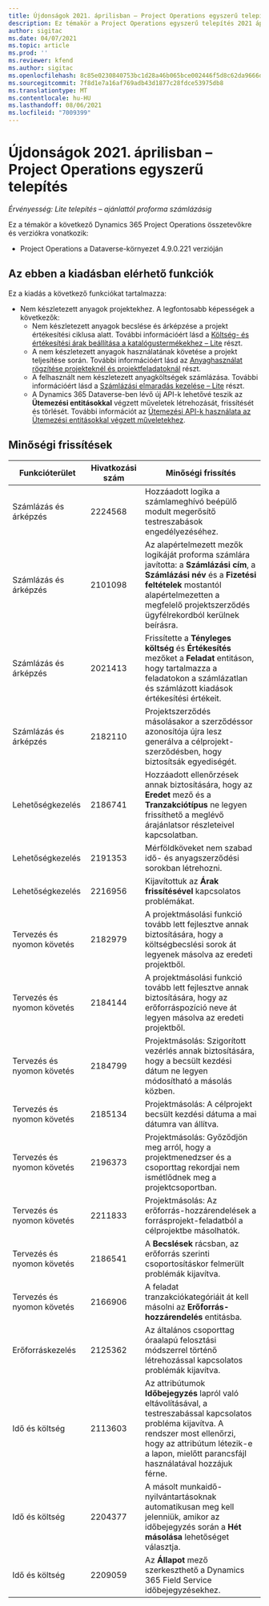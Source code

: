 ```yaml
---
title: Újdonságok 2021. áprilisban – Project Operations egyszerű telepítés
description: Ez témakör a Project Operations egyszerű telepítés 2021 áprilisi kiadásában elérhető minőségi frissítésekről nyújt tájékoztatást.
author: sigitac
ms.date: 04/07/2021
ms.topic: article
ms.prod: ''
ms.reviewer: kfend
ms.author: sigitac
ms.openlocfilehash: 8c85e0230840753bc1d28a46b065bce002446f5d8c62da9666d58bc9d2a68af8
ms.sourcegitcommit: 7f8d1e7a16af769adb43d1877c28fdce53975db8
ms.translationtype: MT
ms.contentlocale: hu-HU
ms.lasthandoff: 08/06/2021
ms.locfileid: "7009399"
---
```

# <a name="whats-new-april-2021---project-operations-lite-deployment"></a>Újdonságok 2021. áprilisban – Project Operations egyszerű telepítés

_Érvényesség: Lite telepítés – ajánlattól proforma számlázásig_

Ez a témakör a következő Dynamics 365 Project Operations összetevőkre és verziókra vonatkozik:

  - Project Operations a Dataverse-környezet 4.9.0.221 verzióján 

## <a name="features-included-in-this-release"></a>Az ebben a kiadásban elérhető funkciók

Ez a kiadás a következő funkciókat tartalmazza:

- Nem készletezett anyagok projektekhez. A legfontosabb képességek a következők:
  - Nem készletezett anyagok becslése és árképzése a projekt értékesítési ciklusa alatt. További információért lásd a [Költség- és értékesítési árak beállítása a katalógustermékekhez – Lite](../pricing-costing/set-up-cost-sales-rates-catalog-products.md) részt.
  - A nem készletezett anyagok használatának követése a projekt teljesítése során. További információért lásd az [Anyaghasználat rögzítése projekteknél és projektfeladatoknál](../../material/material-usage-log.md) részt.
  - A felhasznált nem készletezett anyagköltségek számlázása. További információért lásd a [Számlázási elmaradás kezelése – Lite](../proforma-invoicing/manage-billing-backlog-sales.md#product-billing-backlog) részt.
  - A Dynamics 365 Dataverse-ben lévő új API-k lehetővé teszik az **Ütemezési entitásokkal** végzett műveletek létrehozását, frissítését és törlését. További információt az [Ütemezési API-k használata az Ütemezési entitásokkal végzett műveletekhez](../../project-management/schedule-api-preview.md).

## <a name="quality-updates"></a>Minőségi frissítések

| **Funkcióterület** | **Hivatkozási szám** | **Minőségi frissítés** |
| --- | --- | --- |
| Számlázás és árképzés | 2224568 | Hozzáadott logika a számlameghívó beépülő modult megerősítő testreszabások engedélyezéséhez. |
| Számlázás és árképzés | 2101098 | Az alapértelmezett mezők logikáját proforma számlára javította: a **Számlázási cím**, a **Számlázási név** és a **Fizetési feltételek** mostantól alapértelmezetten a megfelelő projektszerződés ügyfélrekordból kerülnek beírásra. |
| Számlázás és árképzés | 2021413 | Frissítette a **Tényleges költség** és **Értékesítés** mezőket a **Feladat** entitáson, hogy tartalmazza a feladatokon a számlázatlan és számlázott kiadások értékesítési értékeit. |
| Számlázás és árképzés | 2182110 | Projektszerződés másolásakor a szerződéssor azonosítója újra lesz generálva a célprojekt-szerződésben, hogy biztosítsák egyediségét. |
| Lehetőségkezelés | 2186741 | Hozzáadott ellenőrzések annak biztosítására, hogy az **Eredet** mező és a **Tranzakciótípus** ne legyen frissíthető a meglévő árajánlatsor részleteivel kapcsolatban. |
| Lehetőségkezelés | 2191353 | Mérföldköveket nem szabad idő- és anyagszerződési sorokban létrehozni. |
| Lehetőségkezelés | 2216956 | Kijavítottuk az **Árak frissítésével** kapcsolatos problémákat. |
| Tervezés és nyomon követés | 2182979 | A projektmásolási funkció tovább lett fejlesztve annak biztosítására, hogy a költségbecslési sorok át legyenek másolva az eredeti projektből. |
| Tervezés és nyomon követés | 2184144 | A projektmásolási funkció tovább lett fejlesztve annak biztosítására, hogy az erőforráspozíció neve át legyen másolva az eredeti projektből. |
| Tervezés és nyomon követés | 2184799 | Projektmásolás: Szigorított vezérlés annak biztosítására, hogy a becsült kezdési dátum ne legyen módosítható a másolás közben. |
| Tervezés és nyomon követés | 2185134 | Projektmásolás: A célprojekt becsült kezdési dátuma a mai dátumra van állítva. |
| Tervezés és nyomon követés | 2196373 | Projektmásolás: Győződjön meg arról, hogy a projektmenedzser és a csoporttag rekordjai nem ismétlődnek meg a projektcsoportban. |
| Tervezés és nyomon követés | 2211833 | Projektmásolás: Az erőforrás-hozzárendelések a forrásprojekt-feladatból a célprojektbe másolhatók. |
| Tervezés és nyomon követés | 2186541 | A **Becslések** rácsban, az erőforrás szerinti csoportosításkor felmerült problémák kijavítva. |
| Tervezés és nyomon követés | 2166906 | A feladat tranzakciókategóriáit át kell másolni az **Erőforrás-hozzárendelés** entitásba. |
| Erőforráskezelés | 2125362 | Az általános csoporttag óraalapú felosztási módszerrel történő létrehozással kapcsolatos problémák kijavítva. |
| Idő és költség | 2113603 | Az attribútumok **Időbejegyzés** lapról való eltávolításával, a testreszabással kapcsolatos probléma kijavítva. A rendszer most ellenőrzi, hogy az attribútum létezik-e a lapon, mielőtt parancsfájl használatával hozzájuk férne. |
| Idő és költség | 2204377 | A másolt munkaidő-nyilvántartásoknak automatikusan meg kell jelenniük, amikor az időbejegyzés során a **Hét másolása** lehetőséget választja. |
| Idő és költség | 2209059 | Az **Állapot** mező szerkeszthető a Dynamics 365 Field Service időbejegyzésekhez. |

